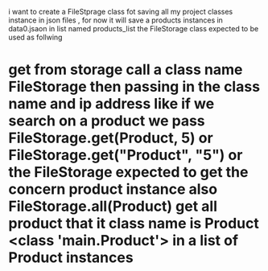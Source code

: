  i want to create a FileStprage class fot saving all my  project classes instance
in  json files , for now it will save a products instances in data0.jsaon in list named
products_list
the FileStorage class expected to be used as follwing

get from storage
call a class name  FileStorage then passing in the class name and ip address
like if we search on a product we pass FileStorage.get(Product, 5)
or FileStorage.get("Product", "5")
or
the FileStorage expected to get  the concern product instance
also FileStorage.all(Product)
get all product that it class name is Product <class '__main__.Product'>
in a list of Product instances
==============================================

